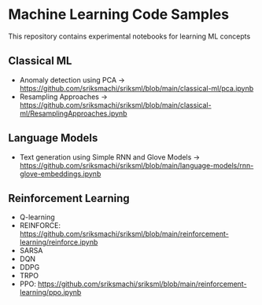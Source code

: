 # Machine Learning Code Samples

This repository contains experimental notebooks for learning ML concepts

## Classical ML
- Anomaly detection using PCA -> https://github.com/sriksmachi/sriksml/blob/main/classical-ml/pca.ipynb
- Resampling Approaches -> https://github.com/sriksmachi/sriksml/blob/main/classical-ml/ResamplingApproaches.ipynb

## Language Models
- Text generation using Simple RNN and Glove Models -> https://github.com/sriksmachi/sriksml/blob/main/language-models/rnn-glove-embeddings.ipynb

## Reinforcement Learning
- Q-learning
- REINFORCE: https://github.com/sriksmachi/sriksml/blob/main/reinforcement-learning/reinforce.ipynb
- SARSA
- DQN
- DDPG
- TRPO
- PPO: https://github.com/sriksmachi/sriksml/blob/main/reinforcement-learning/ppo.ipynb
